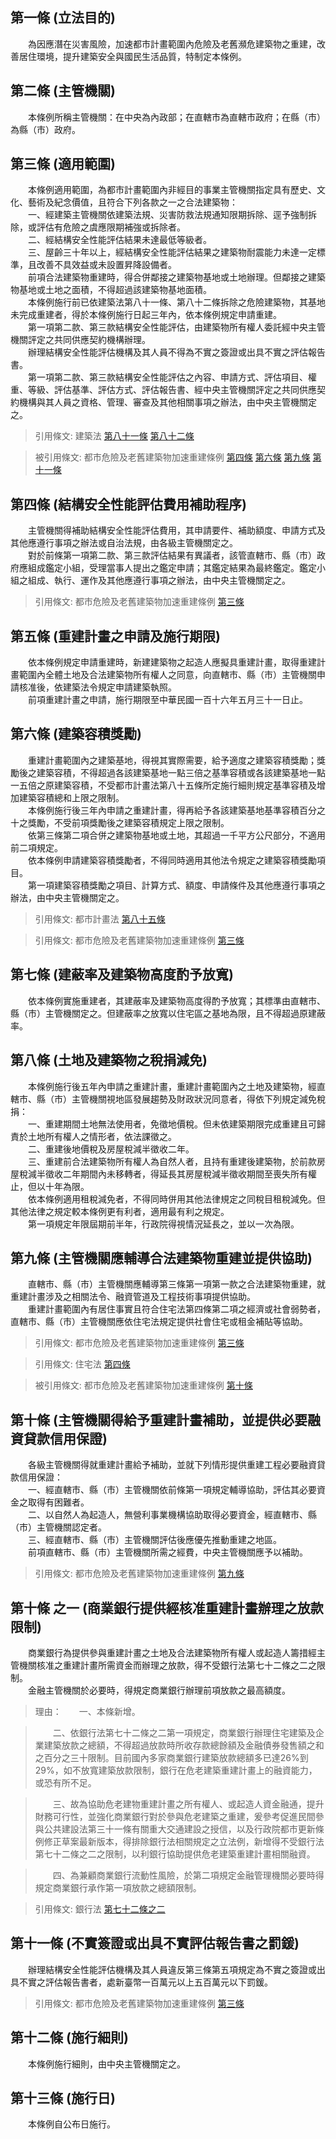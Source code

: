 第一條 (立法目的)
-----------------
　　為因應潛在災害風險，加速都市計畫範圍內危險及老舊瀕危建築物之重建，改善居住環境，提升建築安全與國民生活品質，特制定本條例。  


第二條 (主管機關)
-----------------
　　本條例所稱主管機關：在中央為內政部；在直轄市為直轄市政府；在縣（市）為縣（市）政府。  


第三條 (適用範圍)
-----------------
　　本條例適用範圍，為都市計畫範圍內非經目的事業主管機關指定具有歷史、文化、藝術及紀念價值，且符合下列各款之一之合法建築物：  
　　一、經建築主管機關依建築法規、災害防救法規通知限期拆除、逕予強制拆除，或評估有危險之虞應限期補強或拆除者。  
　　二、經結構安全性能評估結果未達最低等級者。  
　　三、屋齡三十年以上，經結構安全性能評估結果之建築物耐震能力未達一定標準，且改善不具效益或未設置昇降設備者。  
　　前項合法建築物重建時，得合併鄰接之建築物基地或土地辦理。但鄰接之建築物基地或土地之面積，不得超過該建築物基地面積。  
　　本條例施行前已依建築法第八十一條、第八十二條拆除之危險建築物，其基地未完成重建者，得於本條例施行日起三年內，依本條例規定申請重建。  
　　第一項第二款、第三款結構安全性能評估，由建築物所有權人委託經中央主管機關評定之共同供應契約機構辦理。  
　　辦理結構安全性能評估機構及其人員不得為不實之簽證或出具不實之評估報告書。  
　　第一項第二款、第三款結構安全性能評估之內容、申請方式、評估項目、權重、等級、評估基準、評估方式、評估報告書、經中央主管機關評定之共同供應契約機構與其人員之資格、管理、審查及其他相關事項之辦法，由中央主管機關定之。  
> 引用條文: 建築法 [第八十一條](1158#第八十一條-停止使用及拆除) [第八十二條](1158#第八十二條-危險建築物)

> 被引用條文: 都市危險及老舊建築物加速重建條例 [第四條](1195#第四條-結構安全性能評估費用補助程序) [第六條](1195#第六條-建築容積獎勵) [第九條](1195#第九條-主管機關應輔導合法建築物重建並提供協助) [第十一條](1195#第十一條-不實簽證或出具不實評估報告書之罰鍰)



第四條 (結構安全性能評估費用補助程序)
-------------------------------------
　　主管機關得補助結構安全性能評估費用，其申請要件、補助額度、申請方式及其他應遵行事項之辦法或自治法規，由各級主管機關定之。  
　　對於前條第一項第二款、第三款評估結果有異議者，該管直轄市、縣（市）政府應組成鑑定小組，受理當事人提出之鑑定申請；其鑑定結果為最終鑑定。鑑定小組之組成、執行、運作及其他應遵行事項之辦法，由中央主管機關定之。  
> 引用條文: 都市危險及老舊建築物加速重建條例 [第三條](1195#第三條-適用範圍)



第五條 (重建計畫之申請及施行期限)
---------------------------------
　　依本條例規定申請重建時，新建建築物之起造人應擬具重建計畫，取得重建計畫範圍內全體土地及合法建築物所有權人之同意，向直轄市、縣（市）主管機關申請核准後，依建築法令規定申請建築執照。  
　　前項重建計畫之申請，施行期限至中華民國一百十六年五月三十一日止。  


第六條 (建築容積獎勵)
---------------------
　　重建計畫範圍內之建築基地，得視其實際需要，給予適度之建築容積獎勵；獎勵後之建築容積，不得超過各該建築基地一點三倍之基準容積或各該建築基地一點一五倍之原建築容積，不受都市計畫法第八十五條所定施行細則規定基準容積及增加建築容積總和上限之限制。  
　　本條例施行後三年內申請之重建計畫，得再給予各該建築基地基準容積百分之十之獎勵，不受前項獎勵後之建築容積規定上限之限制。  
　　依第三條第二項合併之建築物基地或土地，其超過一千平方公尺部分，不適用前二項規定。  
　　依本條例申請建築容積獎勵者，不得同時適用其他法令規定之建築容積獎勵項目。  
　　第一項建築容積獎勵之項目、計算方式、額度、申請條件及其他應遵行事項之辦法，由中央主管機關定之。  
> 引用條文: 都市計畫法 [第八十五條](1161#第八十五條-施行細則之訂定)

> 引用條文: 都市危險及老舊建築物加速重建條例 [第三條](1195#第三條-適用範圍)



第七條 (建蔽率及建築物高度酌予放寬)
-----------------------------------
　　依本條例實施重建者，其建蔽率及建築物高度得酌予放寬；其標準由直轄市、縣（市）主管機關定之。但建蔽率之放寬以住宅區之基地為限，且不得超過原建蔽率。  


第八條 (土地及建築物之稅捐減免)
-------------------------------
　　本條例施行後五年內申請之重建計畫，重建計畫範圍內之土地及建築物，經直轄市、縣（市）主管機關視地區發展趨勢及財政狀況同意者，得依下列規定減免稅捐：  
　　一、重建期間土地無法使用者，免徵地價稅。但未依建築期限完成重建且可歸責於土地所有權人之情形者，依法課徵之。  
　　二、重建後地價稅及房屋稅減半徵收二年。  
　　三、重建前合法建築物所有權人為自然人者，且持有重建後建築物，於前款房屋稅減半徵收二年期間內未移轉者，得延長其房屋稅減半徵收期間至喪失所有權止，但以十年為限。  
　　依本條例適用租稅減免者，不得同時併用其他法律規定之同稅目租稅減免。但其他法律之規定較本條例更有利者，適用最有利之規定。  
　　第一項規定年限屆期前半年，行政院得視情況延長之，並以一次為限。  


第九條 (主管機關應輔導合法建築物重建並提供協助)
-----------------------------------------------
　　直轄市、縣（市）主管機關應輔導第三條第一項第一款之合法建築物重建，就重建計畫涉及之相關法令、融資管道及工程技術事項提供協助。  
　　重建計畫範圍內有居住事實且符合住宅法第四條第二項之經濟或社會弱勢者，直轄市、縣（市）主管機關應依住宅法規定提供社會住宅或租金補貼等協助。  
> 引用條文: 都市危險及老舊建築物加速重建條例 [第三條](1195#第三條-適用範圍)

> 引用條文: 住宅法 [第四條](1290#第四條-經濟或社會弱勢者身分之範圍)

> 被引用條文: 都市危險及老舊建築物加速重建條例 [第十條](1195#第十條-主管機關得給予重建計畫補助，並提供必要融資貸款信用保證)



第十條 (主管機關得給予重建計畫補助，並提供必要融資貸款信用保證)
---------------------------------------------------------------
　　各級主管機關得就重建計畫給予補助，並就下列情形提供重建工程必要融資貸款信用保證：  
　　一、經直轄市、縣（市）主管機關依前條第一項規定輔導協助，評估其必要資金之取得有困難者。  
　　二、以自然人為起造人，無營利事業機構協助取得必要資金，經直轄市、縣（市）主管機關認定者。  
　　三、經直轄市、縣（市）主管機關評估後應優先推動重建之地區。  
　　前項直轄市、縣（市）主管機關所需之經費，中央主管機關應予以補助。  
> 引用條文: 都市危險及老舊建築物加速重建條例 [第九條](1195#第九條-主管機關應輔導合法建築物重建並提供協助)



第十條 之一 (商業銀行提供經核准重建計畫辦理之放款限制)
------------------------------------------------------
　　商業銀行為提供參與重建計畫之土地及合法建築物所有權人或起造人籌措經主管機關核准之重建計畫所需資金而辦理之放款，得不受銀行法第七十二條之二之限制。  
　　金融主管機關於必要時，得規定商業銀行辦理前項放款之最高額度。  
> 理由：　　一、本條新增。

> 　　二、依銀行法第七十二條之二第一項規定，商業銀行辦理住宅建築及企業建築放款之總額，不得超過放款時所收存款總餘額及金融債券發售額之和之百分之三十限制。目前國內多家商業銀行建築放款總額多已達26%到29%，如不放寬建築放款限制，銀行在危老建築重建計畫上的融資能力，或恐有所不足。

> 　　三、故為協助危老建物重建計畫之所有權人、或起造人資金融通，提升財務可行性，並強化商業銀行對於參與危老建築之重建，爰參考促進民間參與公共建設法第三十一條有關重大交通建設之授信，以及行政院都市更新條例修正草案最新版本，得排除銀行法相關規定之立法例，新增得不受銀行法第七十二條之二之限制，以利銀行協助提供危老建築重建計畫相關融資。

> 　　四、為兼顧商業銀行流動性風險，於第二項規定金融管理機關必要時得規定商業銀行承作第一項放款之總額限制。

> 引用條文: 銀行法 [第七十二條之二](1531#第七十二條之二)



第十一條 (不實簽證或出具不實評估報告書之罰鍰)
---------------------------------------------
　　辦理結構安全性能評估機構及其人員違反第三條第五項規定為不實之簽證或出具不實之評估報告書者，處新臺幣一百萬元以上五百萬元以下罰鍰。  
> 引用條文: 都市危險及老舊建築物加速重建條例 [第三條](1195#第三條-適用範圍)



第十二條 (施行細則)
-------------------
　　本條例施行細則，由中央主管機關定之。  


第十三條 (施行日)
-----------------
　　本條例自公布日施行。